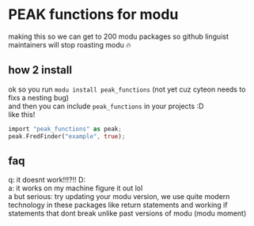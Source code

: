 # PEAK functions for modu
making this so we can get to 200 modu packages so github linguist maintainers will stop roasting modu 🔥
## how 2 install
ok so you run `modu install peak_functions` (not yet cuz cyteon needs to fixs a nesting bug) <br>
and then you can include `peak_functions` in your projects :D<br>
like this!
```rust
import "peak_functions" as peak;
peak.FredFinder("example", true);
```
## faq
q: it doesnt work!!!?!! D:<br>
a: it works on my machine figure it out lol<br>
a but serious: try updating your modu version, we use quite modern technology in these packages like return statements and working if statements that dont break unlike past versions of modu (modu moment)
